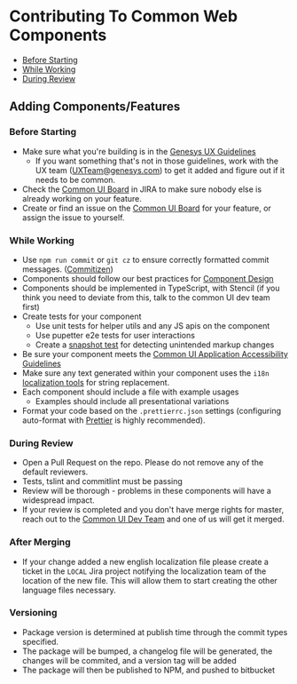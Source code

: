 # Contributing To Common Web Components

- [Before Starting](#before-starting)
- [While Working](#while-working)
- [During Review](#during-review)

## Adding Components/Features

### Before Starting

- Make sure what you're building is in the [Genesys UX Guidelines](https://intranet.genesys.com/display/UXT/Genesys+UX+Guidelines+3.0)
  - If you want something that's not in those guidelines, work with the UX team (UXTeam@genesys.com) to get it added and figure out if it needs to be common.
- Check the [Common UI Board](https://inindca.atlassian.net/projects/COMUI) in JIRA to make sure nobody else is already working on your feature.
- Create or find an issue on the [Common UI Board](https://inindca.atlassian.net/projects/COMUI) for your feature, or assign the issue to yourself.

### While Working

- Use `npm run commit` or `git cz` to ensure correctly formatted commit messages. ([Commitizen](https://github.com/commitizen/cz-cli))
- Components should follow our best practices for [Component Design](./COMPONENT_DESIGN.md)
- Components should be implemented in TypeScript, with Stencil (if you think you need to deviate from this, talk to the common UI dev team first)
- Create tests for your component
  - Use unit tests for helper utils and any JS apis on the component
  - Use pupetter e2e tests for user interactions
  - Create a [snapshot test](https://jestjs.io/docs/en/snapshot-testing) for detecting unintended markup changes
- Be sure your component meets the [Common UI Application Accessibility Guidelines](https://intranet.genesys.com/pages/viewpage.action?spaceKey=CMC&title=Common+UI+Application+Accessibility++Guidelines)
- Make sure any text generated within your component uses the `i18n` [localization tools](https://bitbucket.org/inindca/genesys-webcomponents/wiki/Localization) for string replacement.
- Each component should include a file with example usages
  - Examples should include all presentational variations
- Format your code based on the `.prettierrc.json` settings (configuring auto-format with [Prettier](prettier.io) is highly recommended).

### During Review

- Open a Pull Request on the repo. Please do not remove any of the default reviewers.
- Tests, tslint and commitlint must be passing
- Review will be thorough - problems in these components will have a widespread impact.
- If your review is completed and you don't have merge rights for master, reach out to the [Common UI Dev Team](https://apps.mypurecloud.com/directory/#/group/5b99076f08ece9148419013b) and one of us will get it merged.

### After Merging

- If your change added a new english localization file please create a ticket in the `LOCAL` Jira project notifying the localization team of the location of the new file. This will allow them to start creating the other language files necessary.

### Versioning

- Package version is determined at publish time through the commit types specified.
- The package will be bumped, a changelog file will be generated, the changes will be commited, and a version tag will be added
- The package will then be published to NPM, and pushed to bitbucket

